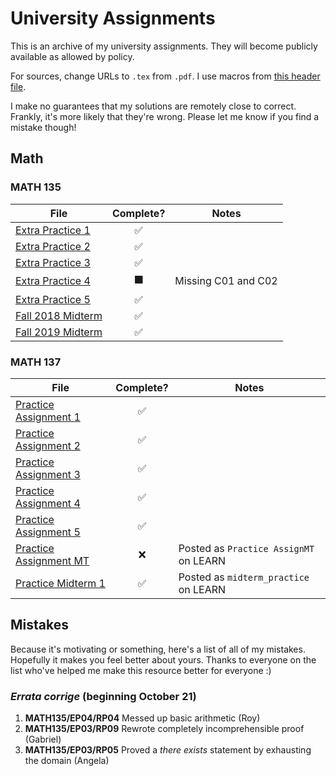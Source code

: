 # University Assignments

This is an archive of my university assignments.
They will become publicly available as allowed by policy.

For sources, change URLs to `.tex` from `.pdf`.
I use macros from [this header file](./header.tex).

I make no guarantees that my solutions are remotely close to correct.
Frankly, it's more likely that they're wrong.
Please let me know if you find a mistake though!

## Math

### MATH 135

| File                                       |      Complete?       | Notes               |
| ------------------------------------------ | :------------------: | ------------------- |
| [Extra Practice 1](./MATH135/EP01.pdf)     |  :white_check_mark:  |                     |
| [Extra Practice 2](./MATH135/EP02.pdf)     |  :white_check_mark:  |                     |
| [Extra Practice 3](./MATH135/EP03.pdf)     |  :white_check_mark:  |                     |
| [Extra Practice 4](./MATH135/EP04.pdf)     | :black_large_square: | Missing C01 and C02 |
| [Extra Practice 5](./MATH135/EP05.pdf)     |  :white_check_mark:  |                     |
| [Fall 2018 Midterm](./MATH135/MT2018F.pdf) |  :white_check_mark:  |                     |
| [Fall 2019 Midterm](./MATH135/MT2019F.pdf) |  :white_check_mark:  |                     |

### MATH 137

| File                                         |     Complete?      | Notes                                  |
| -------------------------------------------- | :----------------: | -------------------------------------- |
| [Practice Assignment 1](./MATH137/PA01.pdf)  | :white_check_mark: |                                        |
| [Practice Assignment 2](./MATH137/PA02.pdf)  | :white_check_mark: |                                        |
| [Practice Assignment 3](./MATH137/PA03.pdf)  | :white_check_mark: |                                        |
| [Practice Assignment 4](./MATH137/PA04.pdf)  | :white_check_mark: |                                        |
| [Practice Assignment 5](./MATH137/PA05.pdf)  | :white_check_mark: |                                        |
| [Practice Assignment MT](./MATH137/PAMT.pdf) |        :x:         | Posted as `Practice AssignMT` on LEARN |
| [Practice Midterm 1](./MATH137/PM01.pdf)     | :white_check_mark: | Posted as `midterm_practice` on LEARN  |

## Mistakes

Because it's motivating or something, here's a list of all of my mistakes.
Hopefully it makes you feel better about yours.
Thanks to everyone on the list who've helped me make this resource better for everyone :)

### _Errata corrige_ (beginning October 21)
1. **MATH135/EP04/RP04** Messed up basic arithmetic (Roy)
2. **MATH135/EP03/RP09** Rewrote completely incomprehensible proof (Gabriel)
3. **MATH135/EP03/RP05** Proved a _there exists_ statement by exhausting the domain (Angela)
